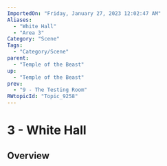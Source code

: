 ```yaml
---
ImportedOn: "Friday, January 27, 2023 12:02:47 AM"
Aliases:
  - "White Hall"
  - "Area 3"
Category: "Scene"
Tags:
  - "Category/Scene"
parent:
  - "Temple of the Beast"
up:
  - "Temple of the Beast"
prev:
  - "9 - The Testing Room"
RWtopicId: "Topic_9258"
---
```

# 3 - White Hall
## Overview
